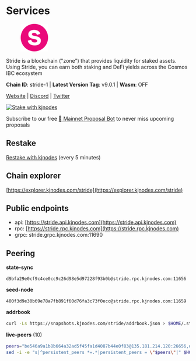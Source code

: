 # Services

<figure><img src="https://raw.githubusercontent.com/kj89/cosmos-images/main/logos/stride.png" alt=""><figcaption></figcaption></figure>

Stride is a blockchain ("zone") that provides liquidity for staked assets.  Using Stride, you can earn both staking and DeFi yields across the Cosmos IBC ecosystem

**Chain ID**: stride-1 | **Latest Version Tag**: v9.0.1 | **Wasm**: OFF

[Website](https://stride.zone) | [Discord](https://discord.gg/mzQZ8dAE7u) | [Twitter](https://twitter.com/stride_zone)

[![Stake with kjnodes](https://i.ibb.co/cr44Q8j/button-stake-with-kjnodes.png)](https://restake.app/stride/stridevaloper1j8gkhtllnp252l6g6zwzea30e7pvzqttr9768n)

Subscribe to our free [🤖 Mainnet Proposal Bot](https://t.me/kjnodes_proposal_bot) to never miss upcoming proposals

## Restake

[Restake with kjnodes](https://restake.app/stride/stridevaloper1j8gkhtllnp252l6g6zwzea30e7pvzqttr9768n) (every 5 minutes)
## Chain explorer
[https://explorer.kjnodes.com/stride](https://explorer.kjnodes.com/stride)

## Public endpoints

* api: [https://stride.api.kjnodes.com](https://stride.api.kjnodes.com)
* rpc: [https://stride.rpc.kjnodes.com](https://stride.rpc.kjnodes.com)
* grpc: stride.grpc.kjnodes.com:11690

## Peering

**state-sync**

```text
d9bfa29e0cf9c4ce0cc9c26d98e5d97228f93b0b@stride.rpc.kjnodes.com:11656
```

**seed-node**

```text
400f3d9e30b69e78a7fb891f60d76fa3c73f0ecc@stride.rpc.kjnodes.com:11659
```

**addrbook**
```bash
curl -Ls https://snapshots.kjnodes.com/stride/addrbook.json > $HOME/.stride/config/addrbook.json
```

**live-peers** (10)
```bash
peers="be546a9a1b8b664a32ad5f45fa1d4087b44e0f83@135.181.214.120:26656,d9bfa29e0cf9c4ce0cc9c26d98e5d97228f93b0b@65.109.88.38:11656,69fc32ac94aa1ccbac270fa58370459e647c251f@5.9.66.9:26656,aa0d47509ecadb630189fe4ef071d438a6493e69@178.162.165.194:24095,e4ef38aea46aed22c4241f691104e164df6fc15a@65.109.33.48:15656,d056dcd5ac8dddb23e2962a5ade6ee51f9bfd785@162.19.89.8:10456,e41dd510feb9e14df82ce0f4eab258fad78645ea@158.247.218.149:10002,8324d459d12f468199f6d1ec45b18ade35af18b8@5.78.104.216:26656,2f6a21a94be87df4c2a2d82683e6ea99b7b6b02b@50.21.173.78:26656,1ec2a654e00e22279ee50f13f074f2bce7218681@15.235.114.194:10156"
sed -i -e "s|^persistent_peers *=.*|persistent_peers = \"$peers\"|" $HOME/.stride/config/config.toml
```
